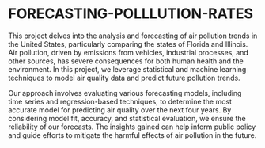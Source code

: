 # FORECASTING-POLLLUTION-RATES


This project delves into the analysis and forecasting of air pollution trends in the United States, particularly comparing the states of Florida and Illinois. Air pollution, driven by emissions from vehicles, industrial processes, and other sources, has severe consequences for both human health and the environment. In this project, we leverage statistical and machine learning techniques to model air quality data and predict future pollution trends.

Our approach involves evaluating various forecasting models, including time series and regression-based techniques, to determine the most accurate model for predicting air quality over the next four years. By considering model fit, accuracy, and statistical evaluation, we ensure the reliability of our forecasts. The insights gained can help inform public policy and guide efforts to mitigate the harmful effects of air pollution in the future.
